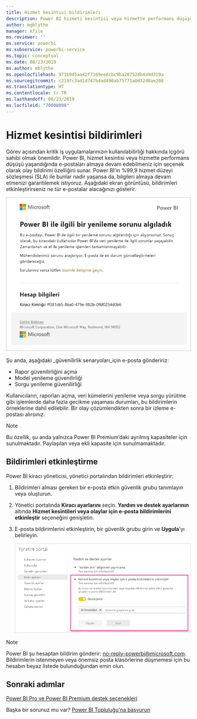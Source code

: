```yaml
---
title: Hizmet kesintisi bildirimleri
description: Power BI hizmeti kesintisi veya hizmette performans düşüşü yaşandığında e-posta bildirimlerini almayı öğrenin.
author: mgblythe
manager: kfile
ms.reviewer: ''
ms.service: powerbi
ms.subservice: powerbi-service
ms.topic: conceptual
ms.date: 08/23/2019
ms.author: mblythe
ms.openlocfilehash: 971b9d5aa42f7169eedcbc9ba28752db4a9d319a
ms.sourcegitcommit: c2197c3ad1d747b4ad490ab75771a0d32d0ae208
ms.translationtype: HT
ms.contentlocale: tr-TR
ms.lasthandoff: 08/23/2019
ms.locfileid: "70008098"
---
```

# <a name="service-interruption-notifications"></a>Hizmet kesintisi bildirimleri

Görev açısından kritik iş uygulamalarınızın kullanılabilirliği hakkında içgörü sahibi olmak önemlidir. Power BI, hizmet kesintisi veya hizmette performans düşüşü yaşandığında e-postaları almaya devam edebilmeniz için seçenek olarak olay bildirimi özelliğini sunar. Power BI’ın %99,9 hizmet düzeyi sözleşmesi (SLA) ile bunlar nadir yaşansa da, bilgileri almaya devam etmenizi garantilemek istiyoruz. Aşağıdaki ekran görüntüsü, bildirimleri etkinleştirirseniz ne tür e-postalar alacağınızı gösterir.

![Yenileme bildirimi e-postası](media/service-interruption-notifications/refresh-notification-email.png)

Şu anda, aşağıdaki _güvenilirlik senaryoları_için e-posta göndeririz:

- Rapor güvenilirliğini açma
- Model yenileme güvenilirliği
- Sorgu yenileme güvenilirliği

Kullanıcıların, raporları açma, veri kümelerini yenileme veya sorgu yürütme gibi işlemlerde daha fazla gecikme yaşaması durumları, bu bildirimlerin örneklerine dahil edilebilir. Bir olay çözümlendikten sonra bir izleme e-postası alırsınız.

> [!NOTE]
> Bu özellik, şu anda yalnızca Power BI Premium’daki ayrılmış kapasiteler için sunulmaktadır. Paylaşılan veya ekli kapasite için sunulmamaktadır.

## <a name="enable-notifications"></a>Bildirimleri etkinleştirme

Power BI kiracı yöneticisi, yönetici portalından bildirimleri etkinleştirir:

1. Bildirimleri alması gereken bir e-posta etkin güvenlik grubu tanımlayın veya oluşturun.

1. Yönetici portalında **Kiracı ayarlarını** seçin. **Yardım ve destek ayarlarının** altında **Hizmet kesintileri veya olaylar için e-posta bildirimlerini etkinleştir** seçeneğini genişletin.

1. E-posta bildirimlerini etkinleştirin, bir güvenlik grubu girin ve **Uygula**’yı belirleyin.

    ![Hizmet bildirimlerini etkinleştirme](media/service-interruption-notifications/enable-notifications.png)

> [!NOTE]
> Power BI şu hesaptan bildirim gönderir: no-reply-powerbi@microsoft.com. Bildirimlerin istenmeyen veya önemsiz posta klasörlerine düşmemesi için bu hesabın beyaz listede bulunduğundan emin olun.

## <a name="next-steps"></a>Sonraki adımlar

[Power BI Pro ve Power BI Premium destek seçenekleri](service-support-options.md)

Başka bir sorunuz mu var? [Power BI Topluluğu'na başvurun](http://community.powerbi.com/)
